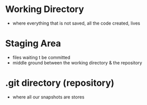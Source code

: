 # Working Directory
- where everything that is not saved, all the code created, lives

# Staging Area
- files waiting t be committed
- middle ground between the working directory & the repository

# .git directory (repository)
- where all our snapshots are stores